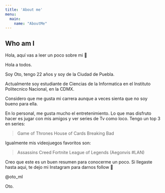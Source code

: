 ```yaml
---
title: 'About me'
menu:
  main:
    name: "AboutMe"
---
```


## Who am I

Hola, aquí vas a leer un poco sobre mi 🤩

Hola a todos.

Soy Oto, tengo 22 años y soy de la Ciudad de Puebla.

Actualmente soy estudiante de Ciencias de la Informatica en el Instituto Politecnico Nacional, en la CDMX.

Considero que me gusta mi carrera aunque a veces sienta que no soy bueno para ella.

En lo personal, me gusta mucho el entretenimiento. Lo que mas disfruto hacer es jugar con mis amigos y ver series de Tv como loco. 
Tengo un top 3 en series: 
> Game of Thrones
> House of Cards 
> Breaking Bad

Igualmente mis videojuegos favoritos son:
>Assassins Creed
>Fortnite
>League of Legends (Aegonvis #LAN)

Creo que este es un buen resumen para conocerme un poco. Si llegaste hasta aqui, te dejo mi Instagram para darnos follow 👾

@oto_ml


Oto.

